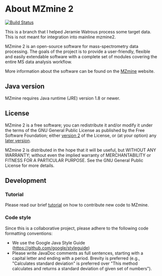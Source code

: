 # About MZmine 2
[![Build Status](https://travis-ci.org/mzmine/mzmine2.svg?branch=master)](https://travis-ci.org/mzmine/mzmine2)

This is a branch that I helped Jeramie Watrous process some target data. This is not meant for integration into mainline mzmine2. 

MZmine 2 is an open-source software for mass-spectrometry data processing. The goals of the project is to provide a user-friendly, flexible and easily extendable software with a complete set of modules covering the entire MS data analysis workflow.

More information about the software can be found on the [MZmine](http://mzmine.github.io/) website.

## Java version

MZmine requires Java runtime (JRE) version 1.8 or newer.

## License
MZmine 2 is a free software; you can redistribute it and/or modify it under the terms of the GNU General Public License as published by the Free Software Foundation; either [version 2](http://www.gnu.org/licenses/gpl-2.0.html) of the License, or (at your option) any [later version](http://www.gnu.org/licenses/gpl.html).

MZmine 2 is distributed in the hope that it will be useful, but WITHOUT ANY WARRANTY; without even the implied warranty of MERCHANTABILITY or FITNESS FOR A PARTICULAR PURPOSE. See the GNU General Public License for more details.

## Development

### Tutorial

Please read our brief [tutorial](http://mzmine.github.io/development.html) on how to contribute new code to MZmine.

### Code style

Since this is a collaborative project, please adhere to the following code formatting conventions:
* We use the Google Java Style Guide (https://github.com/google/styleguide)
* Please write JavaDoc comments as full sentences, starting with a capital letter and ending with a period. Brevity is preferred (e.g., "Calculates standard deviation" is preferred over "This method calculates and returns a standard deviation of given set of numbers").
